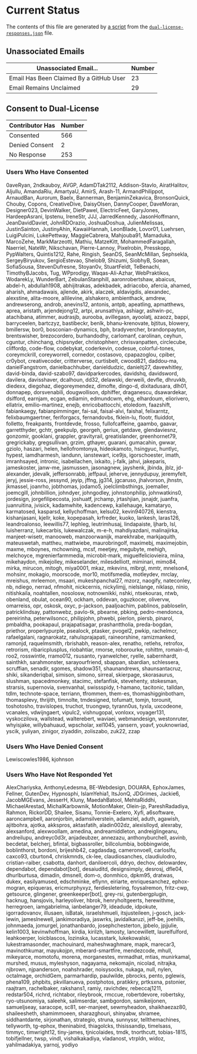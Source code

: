 # Current Status

The contents of this file are generated by [a script](scripts/summarize-dual-license-responses.js)
from the [`dual-license-responses.json`](data/dual-license-responses.json) file.

## Unassociated Emails

| Unassociated Email... | Number |
| --- | --- |
| Email Has Been Claimed By a GitHub User | 23 |
| Email Remains Unclaimed | 29 |

## Consent to Dual-License

| Contributor Has | Number |
| --- | --- |
| Consented | 566 |
| Denied Consent | 2 |
| No Response | 253 |

### Users Who Have Consented
0aveRyan, 2ndkauboy, AVGP, AdamDTak2112, Addison-Stavlo, AiratHalitov, Aljullu, AmandaRiu, AmartyaU, AmirS, Arash-11, ArmandPhilippot, ArnaudBan, Aurorum, Baelx, Bannerman, BenjaminZekavica, BronsonQuick, Chouby, Copons, CreativeDive, DaisyOlsen, DannyCooper, DaveMoran, Designer023, DevinWalker, DietPawel, ElectricFeet, GaryJones, HardeepAsrani, Ipstenu, IreneStr, JJJ, JarredKennedy, JasonHoffmann, JeanDavidDaviet, JohnRDOrazio, JoshuaDoshua, JulienMelissas, JustinSainton, JustinyAhin, KawaiiHannah, LeonBlade, Lovor01, Luehrsen, LuigiPulcini, LukePettway, MaggieCabrera, Mahjouba91, Mamaduka, MarcoZehe, MarkMarzeotti, Mathiu, MatzeKitt, MohammedFaragallah, Naerriel, NateWr, Nikschavan, Pierre-Lannoy, Pixelrobin, Presskopp, PypWalters, Quintis1212, Rahe, Ringish, SeanDS, SeanMcMillan, Sephsekla, SergeyBiryukov, SergioEstevao, Shelob9, Shizumi, SiobhyB, Soean, SofiaSousa, StevenDufresne, Stoyan0v, StuartFeldt, TeBenachi, TimothyBJacobs, Tug, WPprodigy, Waqas-Ali-Azhar, WebPraktikos, WodarekLy, WunderBart, ZebulanStanphill, aaronrobertshaw, abaicus, abdel-h, abdullah1908, abhijitrakas, adekbadek, adriacobo, afercia, ahamed, aharish, ahmadawais, ajlende, akirk, alaczek, aldavigdis, alexandec, alexstine, alita-moore, allilevine, alshakero, ambienthack, amdrew, andrewserong, androb, anevins12, antonis, antpb, apeatling, apmatthews, aprea, aristath, arjendejong12, artpi, arunsathiya, ashiagr, ashwin-pc, atachibana, atimmer, audrasjb, aurooba, avillegasn, ayoolatj, azaozz, bappi, barryceelen, bartczyz, bastibeckr, benlk, bhanu-krenovate, bjtitus, blowery, bmillersw, bor0, bosconian-dynamics, bph, bradyvercher, brandonpayton, brentswisher, brezocordero, burhandodhy, carlomanf, carolinan, ceyhun, cguntur, chinchang, chipsnyder, christophherr, chrisvanpatten, circlecube, cliffordp, code-flow, codebykat, coderkevin, codesue, colorful-tones, coreymckrill, coreyworrell, cornedor, costasovo, cpapazoglou, cpiber, cr0ybot, creativecoder, critterverse, curtisbelt, cwood821, daddou-ma, danielFangstrom, danielbachhuber, danieldudzic, danieltj27, davewhitley, david-binda, david-szabo97, davidparkercodes, davidshq, davidsword, davilera, davisshaver, dcalhoun, dd32, delawski, derweili, devfle, dhruvkb, diedexx, diegohaz, diegoreymendez, dimofte, dingo-d, dixitadusara, dlh01, donnapep, dorsvenabili, dougwollison, dphiffer, draganescu, dsawardekar, dsifford, earnjam, ecgan, ediamin, edmundcwm, ehg, elhardoum, eliorivero, ellatrix, emilio-martinez, enejb, enricobattocchi, etoledom, faazshift, fabiankaegy, fabianpimminger, fai-sal, faisal-alvi, faishal, felixarntz, felixbaumgaertner, feriforgacs, fernandovbs, fklein-lu, flootr, fluiddot, folletto, freakpants, frontdevde, frosso, fullofcaffeine, gaambo, gaavar, garretthyder, gchtr, geekpulp, georgeh, geriux, getdave, glendaviesnz, gonzomir, gooklani, grappler, gravityrail, greatislander, greenhornet79, gregrickaby, gregsullivan, grzim, gthayer, guarani, gumacahin, gwwar, gziolo, haszari, helen, hellofromtonya, hideokamoto, hsingyuc, huntlyc, hypest, iamdharmesh, iandunn, ianstewart, ice9js, igorschoester, imath, imranhsayed, intronic, isabellachen, ixkaito, j-falk, jahvi, jakeparis, jameskoster, janw-me, jasmussen, jasonagnew, jayshenk, jbinda, jblz, jd-alexander, jdevalk, jeffersonrabb, jeffpaul, jeherve, jennydupuy, jeremyfelt, jeryj, jessie-ross, jessynd, jeyip, jffng, jg314, jgcaruso, jhalvorson, jhnstn, jkmassel, joanrho, jobthomas, jodamo5, joelclimbsthings, joemaller, joemcgill, johnbillion, johndyer, johngodley, johnstonphilip, johnwatkins0, jordesign, jorgefilipecosta, joshuatf, jrchamp, jrtashjian, jsnajdr, juanfra, juanruitina, jvisick, kadamwhite, kadencewp, kallehauge, kamataryo, karmatosed, kasparsd, kellychoffman, kelsu02, kevin940726, kienstra, kishanjasani, kjellr, koke, kopepasah, krfreder, kuoko, lankesh, laras126, leandroalonso, leewillis77, lephleg, leutrimhusaj, lindapaiste, ljharb, lsl, luisherranz, lukecarbis, lukewalczak, m-e-h, mahdiyazdani, malinajirka, manjeet-wisetr, manooweb, manzoorwanijk, marekhrabe, markjaquith, mateuswetah, mattheu, mattwiebe, maurobringolf, maximebj, maximejobin, maxme, mboynes, mchowning, mcsf, meetjey, megubyte, mehigh, melchoyce, mgrenierfarmmedia, microbit-mark, miguelfeliciovieira, miina, mikehaydon, mikejolley, mikeselander, milesdelliott, miminari, mimo84, mirka, mirucon, mitogh, miya0001, mkaz, mkevins, mlbrgl, mmtr, mnelson4, mohsinr, mokagio, moorscode, mor10, motifsmedia, motleydev, mrclay, mreishus, mrleemon, msaari, mukeshpanchal27, mzorz, naogify, nateconley, nb, ndiego, nerrad, nfmohit, nickcernis, nickylimjj, nielslange, niklasp, ninio, nitishkaila, noahtallen, nosolosw, notnownikki, nshki, ntsekouras, ntwb, obenland, obulat, ocean90, ockham, oddevan, oguzkocer, olivervw, omarreiss, opr, oskosk, oxyc, p-jackson, paaljoachim, pablinos, pabloselin, patricklindsay, pattonwebz, pavlo-tk, pbearne, pbking, pedro-mendonca, pereirinha, peterwilsoncc, philipjohn, phwebi, pierlon, piersb, pinarol, pmbaldha, pookapaul, prajapatisagar, prashanttholia, preda-bogdan, priethor, properlypurple, psealock, ptasker, pvogel2, pwkip, rachelmcr, rafaelgalani, ragnarokatz, rahulsprajapati, raineorshine, ramizmanked, ramonjd, raquelmsmith, rbrishabh, reason-alex, renatho, retlehs, retrofox, retrorism, ribaricplusplus, riobahtiar, rmorse, roborourke, rohittm, romain-d, roo2, rosswintle, rramo012, rsusanto, ryanwelcher, ryelle, sabernhardt, sainthkh, sarahmonster, sarayourfriend, sbappan, sbardian, schlessera, scruffian, senadir, sgomes, shadow351, shaunandrews, shaunsantacruz, shiki, sikanderiqbal, simison, simono, sirreal, skierpage, skorasaurus, slushman, spacedmonkey, stacimc, stefanfisk, stevehenty, stokesman, strarsis, supernovia, svenvanhal, swissspidy, t-hamano, tacitonic, talldan, tdlm, technote-space, terriann, tfrommen, them-es, thomashigginbotham, thomasplevy, thrijith, timnolte, tmdesigned, tofumatt, tomjn, torounit, toshotosho, travislopes, truchot, truongwp, tyrann0us, tyxla, uxcodeone, vcanales, vdwijngaert, vipulc2, vishnugopal, vonloxx, voyager131, vyskoczilova, wallstead, walterebert, waviaei, webmandesign, westonruter, whyisjake, willybahuaud, wpscholar, xel1045, yansern, yoavf, youknowriad, yscik, yuliyan, zinigor, ziyaddin, zoliszabo, zuk22, zzap

### Users Who Have Denied Consent
Lewiscowles1986, kjohnson

### Users Who Have Not Responded Yet
AlexChariyska, AnthonyLedesma, BE-Webdesign, DOUARA, EphoxJames, Fellner, GutenDev, Hypnosphi, IslamYehia1, ItsJonQ, JDGrimes, Jackie6, JacobMGEvans, JesserH, Kluny, MaedahBatool, MehtaRiddhi, MichaelArestad, MichalKarbownik, MotionMaker, Olein-jp, PareshRadadiya, Rahmon, RickorDD, Shailee, Sisanu, Tonnie-Exelero, Xyfi, a6software, aaroncampbell, aaronjorbin, adamsilverstein, adamziel, aduth, agawish, ajitbohra, ajotka, akkspros, aktasfatih, aladin002dz, alexislloyd, alexraby, alexsanford, alexwoollam, amedina, andreamiddleton, andreiglingeanu, andreilupu, andreyc0d3r, anjadeubzer, annezazu, anthonyburchell, asvinb, becdetat, belcherj, bfintal, bigbassroller, billcolumbia, bobbingwide, boblinthorst, bordoni, brijeshb42, cagdasdag, cameronvoell, carloslfu, caxco93, cburton4, chriskmnds, ck-lee, claudiosanches, claudiulodro, cristian-raiber, csabotta, danhort, daniloercoli, ddryo, dechov, delowardev, dependabot, dependabot[bot], desaiuditd, designsimply, desrosj, dfle04, dhurlburtusa, dimadin, dmsnell, dom-o, donmhico, dpkm95, dratwas, dukex, easilyamused, edschminke, eflynn, eiriarte, enriquesanchez, ephox-mogran, epiqueras, ericmurphyxyz, ferdiesletering, foysalremon, fritz-cwp, getsource, glingener, greenkeeper[bot], grey-rsi, gutenbergplugin, hacknug, hansjovis, harleyoliver, hbrok, henryholtgeerts, herewithme, herregroen, iamgabrielma, ianbelanger79, ideadude, idpokute, igorradovanov, illusaen, isBatak, israelshmueli, itsjusteileen, j-gosch, jack-lewin, jameslnewell, jankimoradiya, jaswrks, javidalkaruzi, jeff-be, joehills, johnmaeda, jomurgel, jonathanbardo, josephchesterton, jpbelo, jpjjulie, kelin1003, kevinwhoffman, kirdia, kirilzh, lamosty, lancewillett, laurelfulford, leahkoerper, loicblascos, lozinska, lucasstark, lukekowalski, lukestramasonder, machouinard, maheshwaghmare, mapk, marecar3, mavinothkumar, mayukojpn, mberard-smartfire, mendezcode, mhull, mikeyarce, momotofu, morena, morganestes, mrmadhat, mtias, munirkamal, murshed, musus, myleshyson, nagayama, nekomajin, nicolad, nitrajka, njbrown, njpanderson, noahshrader, noisysocks, nukaga, null, nylen, octalmage, orchidGem, parmarhardip, paulwilde, pbrocks, pento, pglewis, phena109, phpbits, pkvillanueva, postphotos, pratikkry, prtksxna, pstonier, raajtram, rachelbaker, rakshans1, ramiy, ravichdev, rebeccaj1211, redstar504, richrd, richtabor, rileybrook, rmccue, robertdevore, robertsky, ryo-utsunomiya, saleehk, salimserdar, sambgordon, samikeijonen, samueljseay, saracope, sc81, ser-manjeet, sewmyheadon, shaikhaezaz80, shaileesheth, shamimmoeen, sharazghouri, shinyabw, shramee, siddhantdante, sirjonathan, strategio, struna, sunnyssr, tellthemachines, tellyworth, tg-ephox, theninabird, thiagolcks, thisissandip, timelsass, timmyc, timwright12, tiny-james, tjnicolaides, tmdk, tnorthcutt, tobias-1815, tobifjellner, twsp, vindl, vishalkakadiya, vladanost, vtrpldn, widoz, yahilmadakiya, yarnoj, yodiyo
